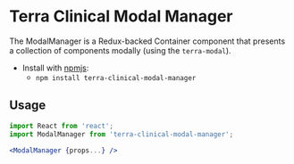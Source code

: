 # Terra Clinical Modal Manager

The ModalManager is a Redux-backed Container component that presents a collection of components modally (using the `terra-modal`).

- Install with [npmjs](https://www.npmjs.com):
  - `npm install terra-clinical-modal-manager`

## Usage

```jsx
import React from 'react';
import ModalManager from 'terra-clinical-modal-manager';

<ModalManager {props...} />
```
